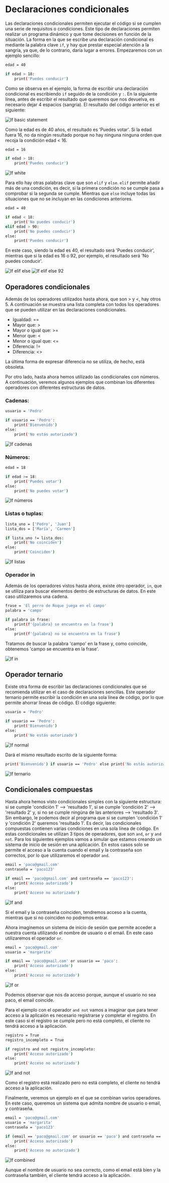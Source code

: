 # Declaraciones condicionales
Las declaraciones condicionales permiten ejecutar el código si se cumplen una serie de requisitos o condiciones. Este tipo de declaraciones permiten realizar un programa dinámico y que tome decisiones en función de la situación. La forma en la que se escribe una declaración condicional es mediante la palabra clave ```if```, y hay que prestar especial atención a la sangría, ya que, de lo contrario, daría lugar a errores. Empezaremos con un ejemplo sencillo:
```sh
edad = 40

if edad > 18:
    print('Puedes conducir')
```
Como se observa en el ejemplo, la forma de escribir una declaración condicional es escribiendo ```if``` seguido de la condición y ```:```. En la siguiente línea, antes de escribir el resultado que queremos que nos devuelva, es necesario dejar 4 espacios (sangría). 
El resultado del código anterior es el siguiente:

![If basic statement](Images/if-basic-statement.png)

Como la edad es de 40 años, el resultado es 'Puedes votar'. 
Si la edad fuera 16, no da ningún resultado porque no hay ninguna ninguna orden que recoja la condición edad < 16.
```sh
edad = 16

if edad > 18:
    print('Puedes conducir')
```
![If white](Images/if-white.png)

Para ello hay otras palabras clave que son ```elif``` y ```else```. ```elif``` permite añadir más de una condición, es decir, si la primera condición no se cumple pasa a comprobar si la segunda se cumple. Mientras que ```else``` incluye todas las situaciones que no se incluyan en las condiciones anteriores. 
```sh
edad = 40

if edad < 18:
    print('No puedes conducir')
elif edad > 90:
    print('No puedes conducir')
else:
    print('Puedes conducir')
```
En este caso, siendo la edad es 40, el resultado será 'Puedes conducir', mientras que si la edad es 16 o 92, por ejemplo, el resultado será 'No puedes conducir'.

![If elif else](Images/if-elif-else.png)
![If elif else 92](Images/if-elif-else-92.png)

## Operadores condicionales
Además de los operadores utilizados hasta ahora, que son > y <, hay otros 5. A continuación se muestra una lista completa con todos los operadores que se pueden utilizar en las declaraciones condicionales.
- Igualdad: ==
- Mayor que: >
- Mayor o igual que: >=
- Menor que: <
- Menor o igual que: <=
- Diferencia: !=
- Diferencia: <>

La última forma de expresar diferencia no se utiliza, de hecho, está obsoleta. 

Por otro lado, hasta ahora hemos utilizado las condicionales con números. A continuación, veremos algunos ejemplos que combinan los diferentes operadores con diferentes estructuras de datos.

### Cadenas:
```sh
usuario = 'Pedro'

if usuario == 'Pedro':
    print('Bienvenido')
else:
    print('No estás autorizado')
```
![If cadenas](Images/if-cadenas.png)

### Números:
```sh
edad = 18

if edad >= 18:
    print('Puedes votar')
else:
    print('No puedes votar')
```
![If números](Images/if-numeros.png)

### Listas o tuplas:
```sh
lista_uno = ['Pedro', 'Juan']
lista_dos = ['María', 'Carmen']

if lista_uno != lista_dos:
    print('No coinciden')
else:
    print('Coinciden')
```
![If listas](Images/if-listas.png)

### Operador in
Además de los operadores vistos hasta ahora, existe otro operador, ```in```, que se utiliza para buscar elementos dentro de estructuras de datos. En este caso utilizaremos una cadena.
```sh
frase = 'El perro de Roque juega en el campo'
palabra = 'campo'

if palabra in frase:
    print(f'{palabra} se encuentra en la frase')
else:
    print(f'{palabra} no se encuentra en la frase')
```
Tratamos de buscar la palabra 'campo' en la frase y, como coincide, obtenemos 'campo se encuentra en la frase'.

![If in](Images/if-in.png)

## Operador ternario
Existe otra forma de escribir las declaraciones condicionales que se recomienda utilizar en el caso de declaraciones sencillas. Este operador ternario permite escribir la condición en una sola línea de código, por lo que permite ahorrar líneas de código. El código siguiente:
```sh
usuario = 'Pedro'

if usuario == 'Pedro':
    print('Bienvenido')
else:
    print('No estás autorizado')
```
![If normal](Images/if-normal.png)

Dará el mismo resultado escrito de la siguiente forma:
```sh
print('Bienvenido') if usuario == 'Pedro' else print('No estás autorizado')
```
![If ternario](Images/if-ternario.png)

## Condicionales compuestas
Hasta ahora hemos visto condicionales simples con la siguiente estructura: si se cumple 'condición 1' --> 'resultado 1', si se cumple 'condición 2' --> 'resultado 2' y, si no se cumple ningúna de las anteriores --> 'resultado 3'. Sin embargo, le podemos decir al programa que si se cumplen 'condición 1' y 'condición 2' queremos 'resultado 1'. Es decir, las condicionales compuestas contienen varias condiciones en una sola línea de código. En estas condicionales se utilizan 3 tipos de operadores, que son ```and```, ```or``` y ```and not```. 
Para los siguientes ejemplos vamos a simular que estamos creando un sistema de inicio de sesión en una aplicación. En estos casos solo se permite el acceso a la cuenta cuando el email y la contraseña son correctos, por lo que utilizaremos el operador ```and```.
```sh
email = 'paco@gmail.com'
contraseña = 'paco123'

if email == 'paco@gmail.com' and contraseña == 'paco123':
    print('Acceso autorizado')
else:
    print('Acceso no autorizado')
```
![If and](Images/if-and.png)

Si el email y la contraseña coinciden, tendremos acceso a la cuenta, mientras que si no coinciden no podremos entrar.

Ahora imaginemos un sistema de inicio de sesión que permite acceder a nuestra cuenta utilizando el nombre de usuario o el email. En este caso utilizaremos el operador ```or```.
```sh
email = 'paco@gmail.com'
usuario = 'margarita'

if email == 'paco@gmail.com' or usuario == 'paco':
    print('Acceso autorizado')
else:
    print('Acceso no autorizado')
```
![If or](Images/if-or.png)

Podemos observar que nos da acceso porque, aunque el usuario no sea paco, el email coincide.

Para el ejemplo con el operador ```and not``` vamos a imaginar que para tener acceso a la aplicaión es necesario registrarse y completar el registro. En este caso si el registro se cumple pero no está completo, el cliente no tendrá acceso a la aplicación. 
```sh
registro = True
registro_incompleto = True

if registro and not registro_incompleto:
    print('Acceso autorizado')
else:
    print('Acceso no autorizado')
```
![If and not](Images/if-and-not.png)

Como el registro está realizado pero no está completo, el cliente no tendrá acceso a la aplicación.

Finalmente, veremos un ejemplo en el que se combinan varios operadores. En este caso, queremos un sistema que admita nombre de usuario o email, y contraseña.
```sh
email = 'paco@gmail.com'
usuario = 'margarita'
contraseña = 'paco123'

if (email == 'paco@gmail.com' or usuario == 'paco') and contraseña == 'paco123':
    print('Acceso autorizado')
else:
    print('Acceso no autorizado')
```
![If combined](Images/if-combined.png)

Aunque el nombre de usuario no sea correcto, como el email está bien y la contraseña también, el cliente tendrá acceso a la aplicación.



